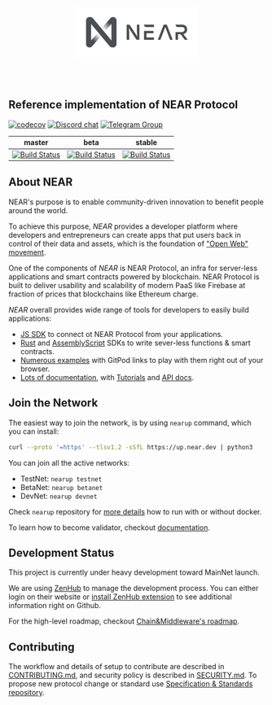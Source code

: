 <br />
<br />

<p align="center">
<img src="docs/logo.svg" width="240">
</p>

<br />
<br />


## Reference implementation of NEAR Protocol

[![codecov][codecov-badge]][codecov-url]
[![Discord chat][discord-badge]][discord-url]
[![Telegram Group][telegram-badge]][telegram-url]

master | beta | stable
---|---|---|
[![Build Status][ci-badge-master]][ci-url] | [![Build Status][ci-badge-beta]][ci-url] | [![Build Status][ci-badge-stable]][ci-url] 

[ci-badge-master]: https://badge.buildkite.com/a81147cb62c585cc434459eedd1d25e521453120ead9ee6c64.svg
[ci-badge-beta]: https://badge.buildkite.com/a81147cb62c585cc434459eedd1d25e521453120ead9ee6c64.svg?branch=beta
[ci-badge-stable]: https://badge.buildkite.com/a81147cb62c585cc434459eedd1d25e521453120ead9ee6c64.svg?branch=stable
[ci-url]: https://buildkite.com/nearprotocol/nearcore
[codecov-badge]: https://codecov.io/gh/nearprotocol/nearcore/branch/master/graph/badge.svg
[codecov-url]: https://codecov.io/gh/nearprotocol/nearcore
[discord-badge]: https://img.shields.io/discord/490367152054992913.svg
[discord-url]: https://near.chat
[telegram-badge]: https://cdn.jsdelivr.net/gh/Patrolavia/telegram-badge@8fe3382b3fd3a1c533ba270e608035a27e430c2e/chat.svg
[telegram-url]: https://t.me/cryptonear

## About NEAR

NEAR's purpose is to enable community-driven innovation to benefit people around the world.

To achieve this purpose, *NEAR* provides a developer platform where developers and entrepreneurs can create apps that put users back in control of their data and assets, which is the foundation of ["Open Web" movement][open-web-url].

One of the components of *NEAR* is NEAR Protocol, an infra for server-less applications and smart contracts powered by blockchain.
NEAR Protocol is built to deliver usability and scalability of modern PaaS like Firebase at fraction of prices that blockchains like Ethereum charge.

*NEAR* overall provides wide range of tools for developers to easily build applications:
 - [JS SDK][js-api] to connect ot NEAR Protocol from your applications.
 - [Rust][rust-sdk] and [AssemblyScript][as-sdk] SDKs to write sever-less functions & smart contracts.
 - [Numerous examples][examples-url] with GitPod links to play with them right out of your browser.
 - [Lots of documentation][docs-url], with [Tutorials][tutorials-url] and [API docs][api-docs-url].

[open-web-url]: https://techcrunch.com/2016/04/10/1301496/ 
[js-api]: https://github.com/near/near-api-js 
[rust-sdk]: https://github.com/near/near-sdk-rs
[as-sdk]: https://github.com/near/near-sdk-as
[examples-url]: https://near.dev
[docs-url]: http://docs.nearprotocol.com
[tutorials-url]: https://docs.nearprotocol.com/docs/roles/developer/tutorials/introduction
[api-docs-url]: https://docs.nearprotocol.com/docs/roles/developer/examples/nearlib/introduction

## Join the Network

The easiest way to join the network, is by using `nearup` command, which you can install:

```bash
curl --proto '=https' --tlsv1.2 -sSfL https://up.near.dev | python3
```

You can join all the active networks:
* TestNet: `nearup testnet`
* BetaNet: `nearup betanet`
* DevNet: `nearup devnet`

Check `nearup` repository for [more details](https://github.com/near/nearup) how to run with or without docker.

To learn how to become validator, checkout [documentation](https://docs.nearprotocol.com/docs/validator/staking-overview).

## Development Status

This project is currently under heavy development toward MainNet launch.

We are using [ZenHub](https://zenhub.com) to manage the development process. You can either login on their website or [install ZenHub extension](https://www.zenhub.com/extension) to see additional information right on Github.

For the high-level roadmap, checkout [Chain&Middleware's roadmap](https://app.zenhub.com/workspaces/chainmiddleware-5cea2bcf78297c385cf0ec81/roadmap). 

## Contributing

The workflow and details of setup to contribute are described in [CONTRIBUTING.md](CONTRIBUTING.md), and security policy is described in [SECURITY.md](SECURITY.md).
To propose new protocol change or standard use [Specification & Standards repository](https://github.com/nearprotocol/NEPs). 
